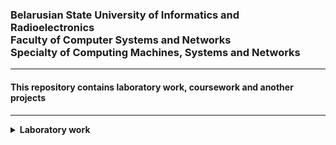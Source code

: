 <h3>Belarusian State University of Informatics and Radioelectronics<br> Faculty of Computer Systems and Networks<br> Specialty of Computing Machines, Systems and Networks</h3>
<hr>
<h4>This repository contains laboratory work, coursework and another projects</h4>
<hr>
<details>
<summary><b>Laboratory work</b></summary>
- [**Theoretical foundations of computer networks**](https://github.com/NikitaMirosha/TFCN-Labs) `Qt` `C++`
</details>


